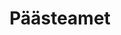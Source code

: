 ---
title: Päästeamet
description: 'Päästeamet on siseministeeriumi haldusala valitsusasutus, mis kujundab ja hoiab Eestis turvalist elukeskkonda, ennetab ohte ning abistab inimesi õnnetuse korral kiirelt ja professionaalselt.'
maintainer_name: Henrik Veenpere
maintainer_email: Henrik.Veenpere@rescue.ee
---